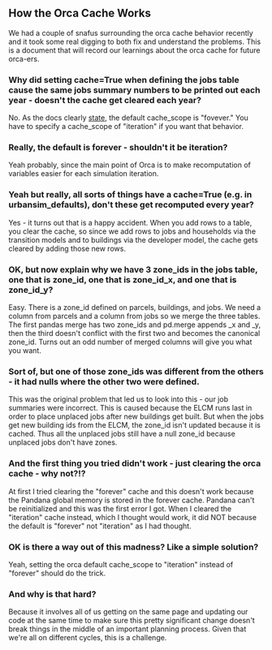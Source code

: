 ## How the Orca Cache Works

We had a couple of snafus surrounding the orca cache behavior recently and it took some real digging to both fix and understand the problems.  This is a document that will record our learnings about the orca cache for future orca-ers.

### Why did setting cache=True when defining the jobs table cause the same jobs summary numbers to be printed out each year - doesn't the cache get cleared each year?

No.  As the docs clearly [state](https://udst.github.io/orca/core.html?highlight=cache_scope#cache-scope), the default cache_scope is "fovever."  You have to specify a cache_scope of "iteration" if you want that behavior.

### Really, the default is forever - shouldn't it be iteration?

Yeah probably, since the main point of Orca is to make recomputation of variables easier for each simulation iteration.

### Yeah but really, all sorts of things have a cache=True (e.g. in urbansim_defaults), don't these get recomputed every year?

Yes - it turns out that is a happy accident.  When you add rows to a table, you clear the cache, so since we add rows to jobs and households via the transition models and to buildings via the developer model, the cache gets cleared by adding those new rows.

### OK, but now explain why we have 3 zone_ids in the jobs table, one that is zone_id, one that is zone_id_x, and one that is zone_id_y?

Easy.  There is a zone_id defined on parcels, buildings, and jobs.  We need a column from parcels and a column from jobs so we merge the three tables.  The first pandas merge has two zone_ids and pd.merge appends _x and _y, then the third doesn't conflict with the first two and becomes the canonical zone_id.  Turns out an odd number of merged columns will give you what you want.

### Sort of, but one of those zone_ids was different from the others - it had nulls where the other two were defined.

This was the original problem that led us to look into this - our job summaries were incorrect.  This is caused because the ELCM runs last in order to place unplaced jobs after new buildings get built.  But when the jobs get new building ids from the ELCM, the zone_id isn't updated because it is cached.  Thus all the unplaced jobs still have a null zone_id because unplaced jobs don't have zones.

### And the first thing you tried didn't work - just clearing the orca cache - why not?!?

At first I tried clearing the "forever" cache and this doesn't work because the Pandana global memory is stored in the forever cache.  Pandana can't be reinitialized and this was the first error I got.  When I cleared the "iteration" cache instead, which I thought would work, it did NOT because the default is "forever" not "iteration" as I had thought.

### OK is there a way out of this madness?  Like a simple solution?

Yeah, setting the orca default cache_scope to "iteration" instead of "forever" should do the trick.

### And why is that hard?

Because it involves all of us getting on the same page and updating our code at the same time to make sure this pretty significant change doesn't break things in the middle of an important planning process.  Given that we're all on different cycles, this is a challenge.
